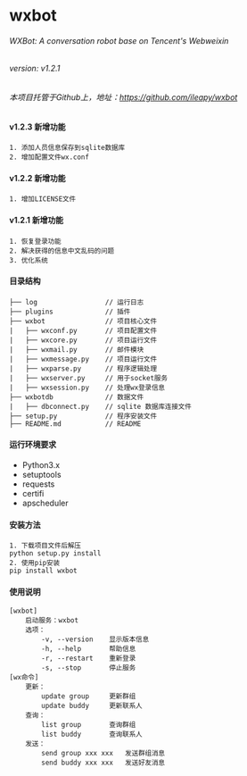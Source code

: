# wxbot

###### WXBot: A conversation robot base on Tencent's Webweixin

###### version: v1.2.1

###### 本项目托管于Github上，地址：https://github.com/ileapy/wxbot

#### v1.2.3 新增功能
    1. 添加人员信息保存到sqlite数据库
    2. 增加配置文件wx.conf
    
#### v1.2.2 新增功能
    1. 增加LICENSE文件

#### v1.2.1 新增功能
    1. 恢复登录功能
    2. 解决获得的信息中文乱码的问题
    3. 优化系统
    
#### 目录结构

    ├── log                 // 运行日志
    ├── plugins             // 插件
    ├── wxbot               // 项目核心文件
    |   ├── wxconf.py       // 项目配置文件 
    |   ├── wxcore.py       // 项目运行文件  
    |   ├── wxmail.py       // 邮件模块  
    |   ├── wxmessage.py    // 项目运行文件  
    |   ├── wxparse.py      // 程序逻辑处理
    |   ├── wxserver.py     // 用于socket服务
    |   ├── wxsession.py    // 处理wx登录信息
    ├── wxbotdb             // 数据文件
    |   ├── dbconnect.py    // sqlite 数据库连接文件
    ├── setup.py            // 程序安装文件
    ├── README.md           // README

#### 运行环境要求
   * Python3.x 
   * setuptools
   * requests
   * certifi
   * apscheduler
   
#### 安装方法
    1. 下载项目文件后解压
    python setup.py install
    2. 使用pip安装
    pip install wxbot
    
#### 使用说明
    [wxbot]
        启动服务：wxbot
        选项：
            -v, --version    显示版本信息
            -h, --help       帮助信息
            -r, --restart    重新登录
            -s, --stop       停止服务
    [wx命令]
        更新：
            update group     更新群组
            update buddy     更新联系人
        查询：
            list group       查询群组
            list buddy       查询联系人
        发送：
            send group xxx xxx   发送群组消息
            send buddy xxx xxx   发送好友消息